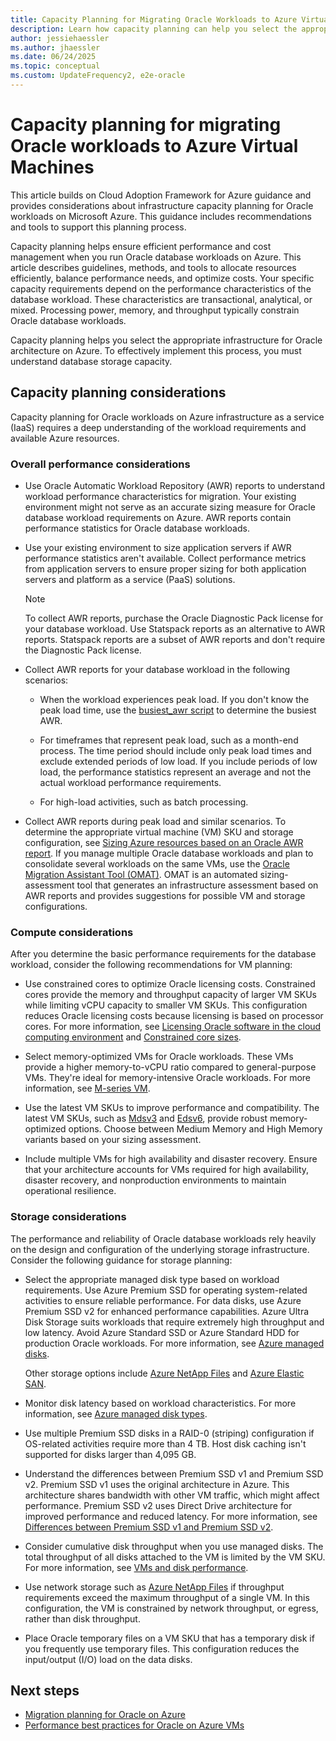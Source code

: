 ```yaml
---
title: Capacity Planning for Migrating Oracle Workloads to Azure Virtual Machines
description: Learn how capacity planning can help you select the appropriate infrastructure for Oracle workloads on Azure infrastructure as a service.
author: jessiehaessler
ms.author: jhaessler
ms.date: 06/24/2025
ms.topic: conceptual
ms.custom: UpdateFrequency2, e2e-oracle
---
```


# Capacity planning for migrating Oracle workloads to Azure Virtual Machines

This article builds on Cloud Adoption Framework for Azure guidance and provides considerations about infrastructure capacity planning for Oracle workloads on Microsoft Azure. This guidance includes recommendations and tools to support this planning process.

Capacity planning helps ensure efficient performance and cost management when you run Oracle database workloads on Azure. This article describes guidelines, methods, and tools to allocate resources efficiently, balance performance needs, and optimize costs. Your specific capacity requirements depend on the performance characteristics of the database workload. These characteristics are transactional, analytical, or mixed. Processing power, memory, and throughput typically constrain Oracle database workloads.

Capacity planning helps you select the appropriate infrastructure for Oracle architecture on Azure. To effectively implement this process, you must understand database storage capacity.

## Capacity planning considerations

Capacity planning for Oracle workloads on Azure infrastructure as a service (IaaS) requires a deep understanding of the workload requirements and available Azure resources.

### Overall performance considerations

- Use Oracle Automatic Workload Repository (AWR) reports to understand workload performance characteristics for migration. Your existing environment might not serve as an accurate sizing measure for Oracle database workload requirements on Azure. AWR reports contain performance statistics for Oracle database workloads.

- Use your existing environment to size application servers if AWR performance statistics aren't available. Collect performance metrics from application servers to ensure proper sizing for both application servers and platform as a service (PaaS) solutions.

  > [!NOTE]
  > To collect AWR reports, purchase the Oracle Diagnostic Pack license for your database workload. Use Statspack reports as an alternative to AWR reports. Statspack reports are a subset of AWR reports and don't require the Diagnostic Pack license.

- Collect AWR reports for your database workload in the following scenarios:

  - When the workload experiences peak load. If you don't know the peak load time, use the [busiest_awr script](https://github.com/Azure/Oracle-Workloads-for-Azure/blob/main/az-oracle-sizing/busiest_awr.sql) to determine the busiest AWR.
  
  - For timeframes that represent peak load, such as a month-end process. The time period should include only peak load times and exclude extended periods of low load. If you include periods of low load, the performance statistics represent an average and not the actual workload performance requirements.
  
  - For high-load activities, such as batch processing.
  
- Collect AWR reports during peak load and similar scenarios. To determine the appropriate virtual machine (VM) SKU and storage configuration, see [Sizing Azure resources based on an Oracle AWR report](https://aka.ms/oracle/azure-iaas-sizing). If you manage multiple Oracle database workloads and plan to consolidate several workloads on the same VMs, use the [Oracle Migration Assistant Tool (OMAT)](https://aka.ms/lza/oracle/omat). OMAT is an automated sizing-assessment tool that generates an infrastructure assessment based on AWR reports and provides suggestions for possible VM and storage configurations.

### Compute considerations

After you determine the basic performance requirements for the database workload, consider the following recommendations for VM planning:

- Use constrained cores to optimize Oracle licensing costs. Constrained cores provide the memory and throughput capacity of larger VM SKUs while limiting vCPU capacity to smaller VM SKUs. This configuration reduces Oracle licensing costs because licensing is based on processor cores. For more information, see [Licensing Oracle software in the cloud computing environment](https://www.oracle.com/us/corporate/pricing/cloud-licensing-070579.pdf) and [Constrained core sizes](/azure/virtual-machines/constrained-vcpu).

- Select memory-optimized VMs for Oracle workloads. These VMs provide a higher memory-to-vCPU ratio compared to general-purpose VMs. They're ideal for memory-intensive Oracle workloads. For more information, see [M-series VM](/azure/virtual-machines/sizes/memory-optimized/m-family).

- Use the latest VM SKUs to improve performance and compatibility. The latest VM SKUs, such as [Mdsv3](/azure/virtual-machines/sizes/memory-optimized/mdsv3-mm-series) and [Edsv6](/azure/virtual-machines/sizes/memory-optimized/edsv6-series), provide robust memory-optimized options. Choose between Medium Memory and High Memory variants based on your sizing assessment.

- Include multiple VMs for high availability and disaster recovery. Ensure that your architecture accounts for VMs required for high availability, disaster recovery, and nonproduction environments to maintain operational resilience.

### Storage considerations

The performance and reliability of Oracle database workloads rely heavily on the design and configuration of the underlying storage infrastructure. Consider the following guidance for storage planning:

- Select the appropriate managed disk type based on workload requirements. Use Azure Premium SSD for operating system-related activities to ensure reliable performance. For data disks, use Azure Premium SSD v2 for enhanced performance capabilities. Azure Ultra Disk Storage suits workloads that require extremely high throughput and low latency. Avoid Azure Standard SSD or Azure Standard HDD for production Oracle workloads. For more information, see [Azure managed disks](/azure/virtual-machines/disks-types).

  Other storage options include [Azure NetApp Files](/azure/architecture/example-scenario/file-storage/oracle-azure-netapp-files) and [Azure Elastic SAN](/azure/storage/elastic-san/elastic-san-introduction). 

- Monitor disk latency based on workload characteristics. For more information, see [Azure managed disk types](/azure/virtual-machines/disks-types#disk-type-comparison).

- Use multiple Premium SSD disks in a RAID-0 (striping) configuration if OS-related activities require more than 4 TB. Host disk caching isn't supported for disks larger than 4,095 GB. 

- Understand the differences between Premium SSD v1 and Premium SSD v2. Premium SSD v1 uses the original architecture in Azure. This architecture shares bandwidth with other VM traffic, which might affect performance. Premium SSD v2 uses Direct Drive architecture for improved performance and reduced latency. For more information, see [Differences between Premium SSD v1 and Premium SSD v2](/azure/virtual-machines/disks-types#differences-between-premium-ssd-and-premium-ssd-v2).

- Consider cumulative disk throughput when you use managed disks. The total throughput of all disks attached to the VM is limited by the VM SKU. For more information, see [VMs and disk performance](/azure/virtual-machines/disks-performance#disk-io-capping).

- Use network storage such as [Azure NetApp Files](/azure/azure-netapp-files/azure-netapp-files-introduction) if throughput requirements exceed the maximum throughput of a single VM. In this configuration, the VM is constrained by network throughput, or egress, rather than disk throughput.

- Place Oracle temporary files on a VM SKU that has a temporary disk if you frequently use temporary files. This configuration reduces the input/output (I/O) load on the data disks.

## Next steps

- [Migration planning for Oracle on Azure](./oracle-migration-planning.md)
- [Performance best practices for Oracle on Azure VMs](/azure/virtual-machines/workloads/oracle/oracle-performance-best-practice)
